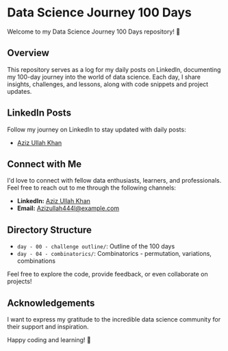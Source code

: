 # Data Science Journey 100 Days

Welcome to my Data Science Journey 100 Days repository! 🚀

## Overview

This repository serves as a log for my daily posts on LinkedIn, documenting my 100-day journey into the world of data science. Each day, I share insights, challenges, and lessons, along with code snippets and project updates.

## LinkedIn Posts

Follow my journey on LinkedIn to stay updated with daily posts:
- [Aziz Ullah Khan](https://www.linkedin.com/in/aziz-ullah-khan/)

## Connect with Me

I'd love to connect with fellow data enthusiasts, learners, and professionals. Feel free to reach out to me through the following channels:

- **LinkedIn:** [Aziz Ullah Khan](https://www.linkedin.com/in/aziz-ullah-khan/)
- **Email:** Azizullah444l@example.com

## Directory Structure

- `day - 00 - challenge outline/`: Outline of the 100 days
- `day - 04 - combinatorics/`: Combinatorics - permutation, variations, combinations


Feel free to explore the code, provide feedback, or even collaborate on projects!


## Acknowledgements

I want to express my gratitude to the incredible data science community for their support and inspiration.

Happy coding and learning! 🎉
